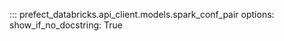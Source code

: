 ::: prefect_databricks.api_client.models.spark_conf_pair
    options:
      show_if_no_docstring: True